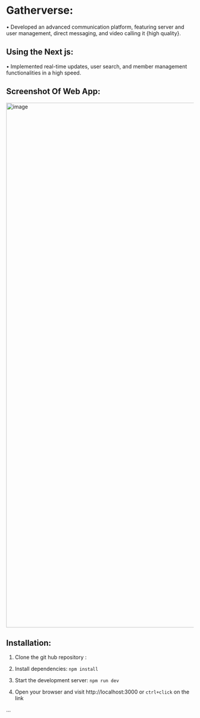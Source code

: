 # Gatherverse:



•  Developed an advanced communication platform, featuring server and user management, direct messaging, and video
calling it {high quality}.


## Using the Next js:

 • Implemented real-time updates, user search, and member management functionalities in a high speed.


 

## Screenshot Of Web App:

  <img width="1408" alt="image" 
 src="https://utfs.io/f/mJvRnIkXEid5hKFM7btuSbW2FIKR9CTzktOLxgM7f5Gque3a">

  ## Installation:

 1. Clone the git hub repository :

 2. Install dependencies: `npm install`

 3. Start the development server: `npm run dev`
 4. Open your browser and visit http://localhost:3000 or `ctrl+click` on the link

    
...
